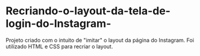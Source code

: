 # Recriando-o-layout-da-tela-de-login-do-Instagram-
Projeto criado com o intuito de "imitar" o layout da página do Instagram. Foi utilizado HTML e CSS para recriar o layout.
